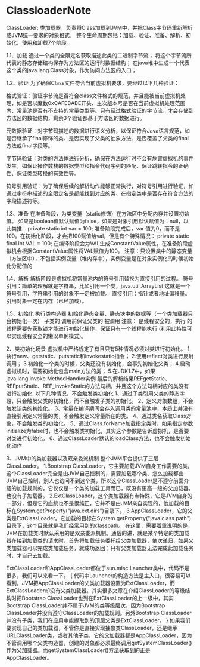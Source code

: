 
# ClassloaderNote

ClassLoader: 类加载器，负责将Class加载到JVM中，并把Class字节码重新解析成JVM统一要求的对象格式。
整个生命周期包括：加载、验证、准备、解析、初始化、使用和卸载7个阶段。

1.1、加载
通过一个类的全限定名获取描述此类的二进制字节流；
将这个字节流所代表的静态存储结构保存为方法区的运行时数据结构；
在java堆中生成一个代表这个类的java.lang.Class对象，作为访问方法区的入口；

1.2、验证
为了确保Class文件符合当前虚拟机要求，要经过以下几种验证：

格式验证：验证字节流是否符合class文件格式的规范，并且能被当前虚拟机处理，如是否以魔数0xCAFEBABE开头、主次版本号是否在当前虚拟机处理范围内、常量池是否有不支持的常量类型等。只有经过格式验证的字节流，才会存储到方法区的数据结构，剩余3个验证都基于方法区的数据进行。

元数据验证：对字节码描述的数据进行语义分析，以保证符合Java语言规范，如是否继承了final修饰的类、是否实现了父类的抽象方法、是否覆盖了父类的final方法或final字段等。

字节码验证：对类的方法体进行分析，确保在方法运行时不会有危害虚拟机的事件发生，如保证操作数栈的数据类型和指令代码序列的匹配、保证跳转指令的正确性、保证类型转换的有效性等。

符号引用验证：为了确保后续的解析动作能够正常执行，对符号引用进行验证，如通过字符串描述的全限定名是都能找到对应的类、在指定类中是否存在符合方法的字段描述符等。

1.3、准备
在准备阶段，为类变量（static修饰）在方法区中分配内存并设置初始值。
如果是boolean值默认赋值为false，如果是对象引用默认赋值为：null，以此类推...
private static int var = 100;
准备阶段完成后，var 值为0，而不是100。在初始化阶段，才会把100赋值给val，但是有个特殊情况：
private static final int VAL = 100;
在编译阶段会为VAL生成ConstantValue属性，在准备阶段虚拟机会根据ConstantValue属性将VAL赋值为100。
注意：只设置类中的静态变量（方法区中），不包括实例变量（堆内存中），实例变量是在对象实例化的时候初始化分配值的

1.4、解析
解析阶段是虚拟机将常量池内的符号引用替换为直接引用的过程。
符号引用：简单的理解就是字符串，比如引用一个类，java.util.ArrayList 这就是一个符号引用，字符串引用的对象不一定被加载。
直接引用：指针或者地址偏移量。引用对象一定在内存（已经加载）。

1.5、初始化
执行类构造器 <clinit>
初始化静态变量、静态块中的数据等（一个类加载器只会初始化一次）
子类的 <clinit>调用前保证父类的 <clinit>被调用
注意： <clinit>是线程安全的，执行 <clinit>的线程需要先获取锁才能进行初始化操作，保证只有一个线程能执行 <clinit>(利用此特性可以实现线程安全的懒汉单例模式)。

2、类初始化场景
虚拟机中严格规定了有且只有5种情况必须对类进行初始化。
	1.执行new、getstatic、putstatic和invokestatic指令；
	2.使用reflect对类进行反射调用；
	3.初始化一个类的时候，父类还没有初始化，会事先初始化父类；
	4.启动虚拟机时，需要初始化包含main方法的类；
	5.在JDK1.7中，如果java.lang.invoke.MethodHandler实例
	最后的解析结果REFgetStatic、REFputStatic、REF_invokeStatic的方法句柄，并且这个方法句柄对应的类没有进行初始化.
以下几种情况，不会触发类初始化
1、通过子类引用父类的静态字段，只会触发父类的初始化，而不会触发子类的初始化。
2、定义对象数组，不会触发该类的初始化。
3、常量在编译期间会存入调用类的常量池中，本质上并没有直接引用定义常量的类，不会触发定义常量所在的类。
4、通过类名获取Class对象，不会触发类的初始化。
5、通过Class.forName加载指定类时，如果指定参数initialize为false时，也不会触发类初始化，其实这个参数是告诉虚拟机，是否要对类进行初始化。
6、通过ClassLoader默认的loadClass方法，也不会触发初始化动作

3、JVM中的类加载器以及双亲委派机制
整个JVM平台提供了三层ClassLoader。
	1.Bootstrap ClassLoader，它主要加载JVM自身工作需要的类，这个ClassLoader完全是由JVM自己控制的，需要加载哪个类、怎么加载都由JVM自己控制，别人也访问不到这个类，所以这个ClassLoader是不遵守前面介绍的加载规则的，它仅仅是一个类的加载工具而已，既没有更高一级的父加载器，也没有子加载器。
	2.ExtClassLoader，这个类加载器有点特殊，它是JVM自身的一部分，但是它的血统也不是很纯正，它并不是由JVM亲自实现的，他加载的目标在System.getProperty("java.ext.dirs")目录下。
	3.AppClassLoader，它的父类是ExtClassLoader。它加载的目标在System.getProperty("java.class.path")目录下，这个目录就是我们经常用到的classpath。
	在这里，需要着重说明的是，JVM在加载类时默认采用的是双亲委派机制。通俗的讲，就是某个特定的类加载器在接到加载类的请求时，首先将加载任务委托给父类加载器，依次递归，如果父类加载器可以完成类加载任务，就成功返回；只有父类加载器无法完成此加载任务时，才自己去加载。

ExtClassLoader和AppClassLoader都位于sun.misc.Launcher类中，代码不是很多，我们可以来看一下。
{
	代码中Launcher的构造方法是主入口，很容易可以看到，JVM把AppClassLoader的父类加载器设置为ExtClassLoader，而ExtClassLoader却没有父类加载器。其实很多文章在介绍ClassLoader的等级结构时把Bootstrap ClassLoader也列在ExtClassLoader的上一级中，其实Bootstrap ClassLoader并不属于JVM的类等级层次，因为Bootstrap ClassLoader并没有遵守ClassLoader的加载规则。另外Bootstrap ClassLoader并没有子类，我们在应用中能提取到的顶层父类是ExtClassLoader。
}
如果我们要实现自己的类加载器，不管你是直接实现抽象类ClassLoader，还是继承URLClassLoader类，或者其他子类，它的父加载器都是AppClassLoader，因为不管调用哪个父类构造器，创建的对象都必须最终调用getSystemClassLoader()作为父加载器。而getSystemClassLoader()方法获取到的正是AppClassLoader。
	
	

